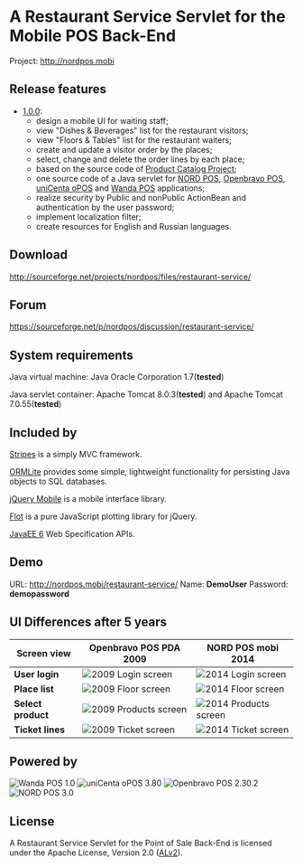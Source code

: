 A Restaurant Service Servlet for the Mobile POS Back-End
========================================================
Project: http://nordpos.mobi

## Release features
* [1.0.0](https://github.com/nordpos-mobi/restaurant-service/releases/tag/1.0.0):
  * design a mobile UI for waiting staff;
  * view "Dishes & Beverages" list for the restaurant visitors; 
  * view "Floors & Tables" list for the restaurant waiters;
  * create and update a visitor order by the places;
  * select, change and delete the order lines by each place; 
  * based on the source code of [Product Catalog Project](http://github.com/nordpos-mobi/product-catalog);
  * one source code of a Java servlet for [NORD POS](http://github.com/nordpos/nordpos), [Openbravo POS](http://sourceforge.net/projects/openbravopos/), [uniCenta oPOS](http://sourceforge.net/projects/unicentaopos/) and [Wanda POS](https://sourceforge.net/projects/wandaposdapos/) applications; 
  * realize security by Public and nonPublic ActionBean and authentication by the user password;
  * implement localization filter;
  * create resources for English and Russian languages.

## Download
http://sourceforge.net/projects/nordpos/files/restaurant-service/

## Forum
https://sourceforge.net/p/nordpos/discussion/restaurant-service/

## System requirements
Java virtual machine: Java Oracle Corporation 1.7(**tested**)

Java servlet container: Apache Tomcat 8.0.3(**tested**) and Apache Tomcat 7.0.55(**tested**)

## Included by
[Stripes](http://stripesframework.org) is a simply MVC framework.

[ORMLite](http://ormlite.com/) provides some simple, lightweight functionality for persisting Java objects to SQL databases.

[jQuery Mobile](http://jquerymobile.com/) is a mobile interface library.

[Flot](http://www.flotcharts.org/) is a pure JavaScript plotting library for jQuery.

[JavaEE 6](http://www.oracle.com/technetwork/java/javaee/tech/javaee6technologies-1955512.html) Web Specification APIs.

## Demo
URL: http://nordpos.mobi/restaurant-service/
Name: **DemoUser** Password: **demopassword**

## UI Differences after 5 years

Screen view | Openbravo POS PDA 2009 | NORD POS mobi 2014
--- | --- | ---
**User login** | ![2009 Login screen](https://cloud.githubusercontent.com/assets/1005780/5044962/f557884e-6c20-11e4-9768-a3fe9142af99.png) | ![2014 Login screen](https://cloud.githubusercontent.com/assets/1005780/4693219/7af6f184-578f-11e4-8c14-ecbbb973f5b9.png)
**Place list** | ![2009 Floor screen](https://cloud.githubusercontent.com/assets/1005780/5045011/a0e3eac2-6c21-11e4-97e7-2679b1ee2f68.png) | ![2014 Floor screen](https://cloud.githubusercontent.com/assets/1005780/5048448/0c32cf0c-6c48-11e4-8be9-ba4aa6f30edd.png)
**Select product** | ![2009 Products screen](https://cloud.githubusercontent.com/assets/1005780/5048474/4e9c8798-6c48-11e4-8408-0c9db6c7cbfc.png) | ![2014 Products screen](https://cloud.githubusercontent.com/assets/1005780/5048783/3794f812-6c4a-11e4-90d3-58c0bd2192a6.png)
**Ticket lines** | ![2009 Ticket screen](https://cloud.githubusercontent.com/assets/1005780/5048859/ba874252-6c4a-11e4-9ec2-c5bd0ea01ecb.png) | ![2014 Ticket screen](https://cloud.githubusercontent.com/assets/1005780/5048821/877c6464-6c4a-11e4-8f35-16ab2c31257e.png)

## Powered by

![Wanda POS 1.0](https://cloud.githubusercontent.com/assets/1005780/4989163/aaede660-699e-11e4-9625-448187553365.png)
![uniCenta oPOS 3.80](https://cloud.githubusercontent.com/assets/1005780/4989164/ab7b1742-699e-11e4-87d3-3e281be33186.png)
![Openbravo POS 2.30.2](https://cloud.githubusercontent.com/assets/1005780/4989165/ab7ce0c2-699e-11e4-99d3-b8e5bf92043f.png)
![NORD POS 3.0](https://cloud.githubusercontent.com/assets/1005780/4989166/ab833fe4-699e-11e4-9f82-861ea964fcf6.png)

## License
A Restaurant Service Servlet for the Point of Sale Back-End is licensed under the Apache License, Version 2.0 ([ALv2](http://www.apache.org/licenses/LICENSE-2.0.html)).
